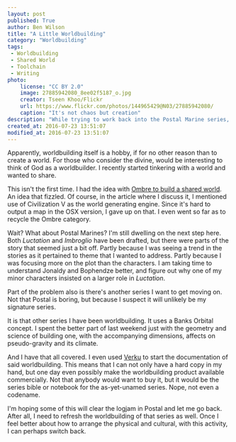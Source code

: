 ```yaml
---
layout: post
published: True
author: Ben Wilson
title: "A Little Worldbuilding"
category: "Worldbuilding"
tags:
 - Worldbuilding
 - Shared World
 - Toolchain
 - Writing
photo:
    license: "CC BY 2.0"
    image: 27885942080_8ee02f5187_o.jpg
    creator: Tseen Khoo/Flickr
    url: https://www.flickr.com/photos/144965429@N03/27885942080/
    caption: "It's not chaos but creation"
description: "While trying to work back into the Postal Marine series, Ben takes a turn at worldbuilding."
created_at: 2016-07-23 13:51:07
modified_at: 2016-07-23 13:51:07
---
```


Apparently, worldbuilding itself is a hobby, if for no other reason than to create a world. For those who consider the divine, would be interesting to think of God as a worldbuilder. I recently started tinkering with a world and wanted to share.

<!-- more -->

This isn't the first time. I had the idea with [Ombre to build a shared world](/worldbuilding/building-a-brave-new-world/). An idea that fizzled. Of course, in the article where I discuss it, I mentioned use of Civilization V as the world generating engine. Since it's hard to output a map in the OSX version, I gave up on that. I even went so far as to recycle the Ombre category.

Wait? What about Postal Marines? I'm still dwelling on the next step here. Both *Luctation* and *Imbroglio* have been drafted, but there were parts of the story that seemed just a bit off. Partly because I was seeing a trend in the stories as it pertained to theme that I wanted to address. Partly because I was focusing more on the plot than the characters. I am taking time to understand Jonaldy and Bophendze better, and figure out why one of my minor characters insisted on a larger role in *Luctation*.

Part of the problem also is there's another series I want to get moving on. Not that Postal is boring, but because I suspect it will unlikely be my signature series.

It is that other series I have been worldbuilding. It uses a Banks Orbital concept. I spent the better part of last weekend just with the geometry and science of building one, with the accompanying dimensions, affects on pseudo-gravity and its climate.

And I have that all covered. I even used [Verku](/diary/unsharpening-the-axe/) to start the documentation of said worldbuilding. This means that I can not only have a hard copy in my hand, but one day even possibly make the worldbuilding product available commercially. Not that anybody would want to buy it, but it would be the series bible or notebook for the as-yet-unamed series. Nope, not even a codename.

I'm hoping some of this will clear the logjam in Postal and let me go back. After all, I need to refresh the worldbuilding of that series as well. Once I feel better about how to arrange the physical and cultural, with this activity, I can perhaps switch back.